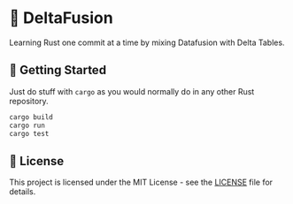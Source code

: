 # :crab: DeltaFusion

Learning Rust one commit at a time by mixing Datafusion with Delta Tables.

## :rocket: Getting Started

Just do stuff with `cargo` as you would normally do in any other Rust repository.

```bash
cargo build
cargo run
cargo test
```

## :memo: License

This project is licensed under the MIT License - see the [LICENSE](LICENSE) file for details.
